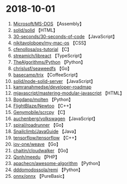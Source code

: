 # 2018-10-01

1. [Microsoft/MS-DOS](https://github.com/Microsoft/MS-DOS) 【Assembly】
2. [solid/solid](https://github.com/solid/solid) 【HTML】
3. [30-seconds/30-seconds-of-code](https://github.com/30-seconds/30-seconds-of-code) 【JavaScript】
4. [nikitavoloboev/my-mac-os](https://github.com/nikitavoloboev/my-mac-os) 【CSS】
5. [cfenollosa/os-tutorial](https://github.com/cfenollosa/os-tutorial) 【C】
6. [streamich/libreact](https://github.com/streamich/libreact) 【TypeScript】
7. [TheAlgorithms/Python](https://github.com/TheAlgorithms/Python) 【Python】
8. [chrislusf/seaweedfs](https://github.com/chrislusf/seaweedfs) 【Go】
9. [basecamp/trix](https://github.com/basecamp/trix) 【CoffeeScript】
10. [solid/node-solid-server](https://github.com/solid/node-solid-server) 【JavaScript】
11. [kamranahmedse/developer-roadmap](https://github.com/kamranahmedse/developer-roadmap) 
12. [mjavascript/mastering-modular-javascript](https://github.com/mjavascript/mastering-modular-javascript) 【HTML】
13. [Bogdanp/molten](https://github.com/Bogdanp/molten) 【Python】
14. [FlightBlaze/Newtoo](https://github.com/FlightBlaze/Newtoo) 【C++】
15. [Genymobile/scrcpy](https://github.com/Genymobile/scrcpy) 【C】
16. [auchenberg/volkswagen](https://github.com/auchenberg/volkswagen) 【JavaScript】
17. [spiral/roadrunner](https://github.com/spiral/roadrunner) 【Go】
18. [Snailclimb/JavaGuide](https://github.com/Snailclimb/JavaGuide) 【Java】
19. [tensorflow/tensorflow](https://github.com/tensorflow/tensorflow) 【C++】
20. [iov-one/weave](https://github.com/iov-one/weave) 【Go】
21. [chaitin/cloudwalker](https://github.com/chaitin/cloudwalker) 【Go】
22. [Qsnh/meedu](https://github.com/Qsnh/meedu) 【PHP】
23. [apachecn/awesome-algorithm](https://github.com/apachecn/awesome-algorithm) 【Python】
24. [dddomodossola/remi](https://github.com/dddomodossola/remi) 【Python】
25. [onnx/onnx](https://github.com/onnx/onnx) 【PureBasic】
